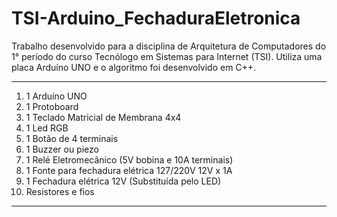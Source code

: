 # TSI-Arduino_FechaduraEletronica
Trabalho desenvolvido para a disciplina de Arquitetura de Computadores do 1° período do curso Tecnólogo em Sistemas para Internet (TSI). Utiliza uma placa Arduíno UNO e o algoritmo foi desenvolvido em C++.

<hr>

<ol> 
  <title>Lista de componentes</title>
  <li>1 Arduíno UNO</li>
  <li>1 Protoboard</li>
  <li>1 Teclado Matricial de Membrana 4x4</li>
  <li>1 Led RGB</li>
  <li>1 Botão de 4 terminais</li>
  <li>1 Buzzer ou piezo</li>
  <li>1 Relé Eletromecânico (5V bobina e 10A terminais)</li>
  <li>1 Fonte para fechadura elétrica 127/220V 12V x 1A</li>
  <li>1 Fechadura elétrica 12V (Substituída pelo LED)</li>
  <li>Resistores e fios</li>
</ol>

<hr>
